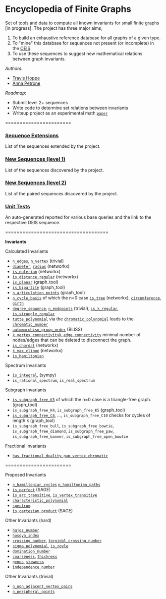 Encyclopedia of Finite Graphs
=============================

Set of tools and data to compute all known invariants for small finite graphs [in progress].
The project has three major aims, 

1. To build an exhaustive reference database for all graphs of a given type. 
2. To "mine" this database for sequences not present (or incomplete) in the [OEIS](https://oeis.org/). 
3. To use these sequences to suggest new mathematical relations between graph invariants.

*Authors*:

+ [Travis Hoppe](https://github.com/thoppe)
+ [Anna Petrone](https://github.com/ampetr) 

*Roadmap*:

+ Submit level 2+ sequences
+ Write code to determine set relations between invariants
+ Writeup project as an experimental math [`paper`](report/report.tex)

=======================

### [Sequence Extensions](verification/submission_ext.md)
List of the sequences extended by the project.

### [New Sequences (level 1)](verification/submission_lvl1.md)
List of the sequences discovered by the project.

### [New Sequences (level 2)](verification/submission_lvl2.md)
List of the paired sequences discovered by the project.

### [Unit Tests](verification/unit_tests.md)
An auto-generated reported for various base queries and the link to the respective OEIS sequence.

====================================

**Invariants**

Calculated Invariants

+ [`n_edges`](http://mathworld.wolfram.com/EdgeCount.html), [`n_vertex`](http://mathworld.wolfram.com/VertexCount.html) (trivial)
+ [`diameter`](http://mathworld.wolfram.com/GraphDiameter.html), [`radius`](http://mathworld.wolfram.com/GraphRadius.html) (networkx)
+ [`is_eulerian`](http://mathworld.wolfram.com/EulerianGraph.html) (networkx)
+ [`is_distance_regular`](http://mathworld.wolfram.com/Distance-RegularGraph.html) (networkx)
+ [`is_planar`](http://mathworld.wolfram.com/PlanarGraph.html) (graph_tool)
+ [`is_bipartite`](http://mathworld.wolfram.com/BipartiteGraph.html) (graph_tool)
+ [`n_articulation_points`](http://mathworld.wolfram.com/ArticulationVertex.html) (graph_tool)
+ [`n_cycle_basis`](http://en.wikipedia.org/wiki/Cycle_space) of which the n=0 case [`is_tree`](http://mathworld.wolfram.com/Tree.html) (networkx), [`circumference`](http://mathworld.wolfram.com/GraphCircumference.html), [`girth`](http://mathworld.wolfram.com/Girth.html)
+ [`degree_sequence`](http://mathworld.wolfram.com/DegreeSequence.html), [`n_endpoints`](http://mathworld.wolfram.com/Endpoint.html) (trivial), [`is_k_regular`](http://mathworld.wolfram.com/RegularGraph.html), [`is_strongly_regular`](http://mathworld.wolfram.com/StronglyRegularGraph.html)
+ [`tutte_polynomial`](http://mathworld.wolfram.com/TuttePolynomial.html) via the [`chromatic_polynomial`](http://mathworld.wolfram.com/ChromaticPolynomial.html) leads to the [`chromatic_number`](http://mathworld.wolfram.com/ChromaticNumber.html)
+ [`automorphism_group_order`](http://mathworld.wolfram.com/GraphAutomorphism.html) (BLISS)
+ [`k_vertex_connectivity`](http://mathworld.wolfram.com/VertexConnectivity.html)[`k_edge_connectivity`](http://mathworld.wolfram.com/EdgeConnectivity.html) minimal number of nodes/edges that can be deleted to disconnect the graph.
+ [`is_chordal`](http://mathworld.wolfram.com/ChordalGraph.html) (networkx)
+ [`k_max_clique`](http://mathworld.wolfram.com/CliqueNumber.html) (networkx)
+ [`is_hamiltonian`](http://mathworld.wolfram.com/HamiltonianGraph.html)

Spectrum invariants

+ [`is_integral`](http://mathworld.wolfram.com/IntegralGraph.html), (sympy)
+ `is_rational_spectrum`, `is_real_spectrum`

Subgraph invariants

+ [`is_subgraph_free_K3`](http://mathworld.wolfram.com/Triangle-FreeGraph.html) of which the n=0 case is a triangle-free graph. (graph_tool)
+ `is_subgraph_free_K4`, `is_subgraph_free_K5` (graph_tool)
+ [`is_subgraph_free_C4`](http://mathworld.wolfram.com/Square-FreeGraph.html), ..., `is_subgraph_free_C10` checks for cycles of length k (graph_tool)
+ `is_subgraph_free_bull`, `is_subgraph_free_bowtie`, `is_subgraph_free_diamond`, `is_subgraph_free_paw`, `is_subgraph_free_banner`, `is_subgraph_free_open_bowtie`

Fractional invariants

+ [`has_fractional_duality_gap_vertex_chromatic`](http://en.wikipedia.org/wiki/Fractional_coloring)


=======================

Proposed Invariants

+ [`n_hamiltonian_cycles`](http://mathworld.wolfram.com/HamiltonianCycle.html) [`n_hamiltonian_paths`](http://mathworld.wolfram.com/HamiltonianPath.html)
+ [`is_perfect`](http://mathworld.wolfram.com/PerfectGraph.html) (SAGE)
+ [`is_arc_transitive`](http://mathworld.wolfram.com/Arc-TransitiveGraph.html), [`is_vertex_transitive`](http://mathworld.wolfram.com/Vertex-TransitiveGraph.html)
+ [`characteristic_polynomial`](http://mathworld.wolfram.com/CharacteristicPolynomial.html)
+ [`spectrum`](http://mathworld.wolfram.com/GraphSpectrum.html)
+ [`is_cartesian_product`](mathworld.wolfram.com/GraphCartesianProduct.html) (SAGE)

Other Invariants (hard)

+ [`hajos_number`](http://mathworld.wolfram.com/HajosNumber.html)
+ [`hosoya_index`](http://mathworld.wolfram.com/HosoyaIndex.html)
+ [`crossing_number`](http://mathworld.wolfram.com/GraphCrossingNumber.html), [`toroidal_crossing_number`](http://mathworld.wolfram.com/ToroidalCrossingNumber.html)
+ [`sigma_polynomial`](http://mathworld.wolfram.com/SigmaPolynomial.html), [`is_royle`](http://mathworld.wolfram.com/RoyleGraphs.html)
+ [`domination_number`](http://mathworld.wolfram.com/DominationNumber.html)
+ [`coarseness`](http://mathworld.wolfram.com/GraphCoarseness.html), [`thickness`](http://mathworld.wolfram.com/GraphThickness.html)
+ [`genus`](http://mathworld.wolfram.com/GraphGenus.html), [`skewness`](http://mathworld.wolfram.com/GraphSkewness.html)
+ [`independence_number`](http://mathworld.wolfram.com/IndependenceNumber.html)

Other Invariants (trivial)
+ [`n_non_adjacent_vertex_pairs`](http://mathworld.wolfram.com/NonadjacentVertexPairs.html)
+ [`n_peripheral_points`](http://mathworld.wolfram.com/PeripheralPoint.html)

